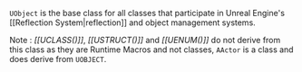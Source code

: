 `UObject` is the base class for all classes that participate in Unreal Engine's [[Reflection System|reflection]] and object management systems.

Note : *[[UCLASS()]]*, *[[USTRUCT()]]* and *[[UENUM()]]* do not derive from this class as they are Runtime Macros and not classes, `AActor` is a class and does derive from `UOBJECT`.